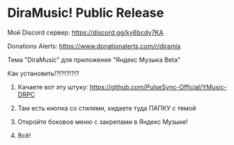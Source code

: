 # DiraMusic! Public Release

Мой Discord сервер: https://discord.gg/ky6bcdy7KA

Donations Alerts: https://www.donationalerts.com/r/diramix

Тема "DiraMusic" для приложения "Яндекс Музыка Beta"

Как установить!?!?!?!?!?

1. Качаете вот эту штуку: https://github.com/PulseSync-Official/YMusic-DRPC

2. Там есть кнопка со стилями, кидаете туда ПАПКУ с темой

3. Откройте боковое меню с закрепами в Яндекс Музыке!

4. Всё!
